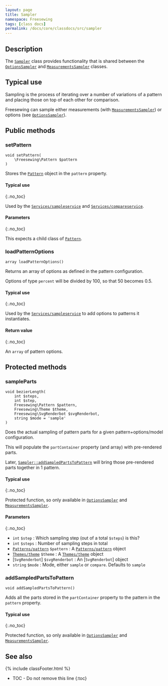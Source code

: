 ```yaml
---
layout: page
title: Sampler
namespace: Freesewing
tags: [class docs]
permalink: /docs/core/classdocs/src/sampler
---
```

## Description 

The [`Sampler`](sampler) class provides functionality that is shared between the
[`OptionsSampler`](optionssampler) and [`MeasurementsSampler`](measurementssampler)
classes.

## Typical use

Sampling is the process of iterating over a number of variations of a pattern
and placing those on top of each other for comparison.

Freesewing can sample either measurements (with [`MeasurementsSampler`](measurementssampler))
or options (see [`OptionsSampler`](optionssampler)).

## Public methods

### setPattern

```php?start_inline=1
void setPattern( 
    \Freesewing\Pattern $pattern 
)
```
Stores the [`Pattern`](../patterns/core/pattern) object in the `pattern` property.

#### Typical use
{:.no_toc}

Used by the [`Services/sampleservice`](../services/sampleservice) and 
[`Services/compareservice`](../services/compareservice).

#### Parameters
{:.no_toc}

This expects a child class of [`Pattern`](../patterns/core/pattern).

### loadPatternOptions

```php?start_inline=1
array loadPatternOptions()
```
Returns an array of options as defined in the pattern configuration.

Options of type `percent` will be divided by 100, so that 50 becomes 0.5.

#### Typical use
{:.no_toc}

Used by the [`Services/sampleservice`](../services/sampleservice) to add options
to patterns it instantiates.

#### Return value
{:.no_toc}

An `array` of pattern options.

## Protected methods

### sampleParts

```php?start_inline=1
void bezierLength( 
    int $steps, 
    int $step, 
    Freesewing\Pattern $pattern, 
    Freesewing\Theme $theme, 
    Freesewing\SvgRenderbot $svgRenderbot, 
    string $mode = 'sample' 
)
```

Does the actual sampling of pattern parts for a given pattern+options/model configuration.

This will populate the `partContainer` property (and array) with pre-rendered parts.

Later, [`Sampler::addSampledPartsToPattern`](sampler#addsampledpartstopattern) will
bring those pre-rendered parts together in 1 pattern.

#### Typical use
{:.no_toc}

Protected function, so only available in [`OptionsSampler`](optionssampler) and
[`MeasurementsSampler`](measurementssampler).

#### Parameters
{:.no_toc}

- `int` `$step` : Which sampling step (out of a total `$steps`) is this?
- `int` `$steps` : Number of sampling steps in total
- [`Patterns/pattern`](../patterns/core/pattern) `$pattern` : A [`Patterns/pattern`](../patterns/core/pattern) object
- [`Themes/theme`](../themes/core/theme) `$theme` : A [`Themes/theme`](../themes/core/theme) object
- [`SvgRenderbot`] `$svgRenderbot` : An [`SvgRenderbot`] object
- `string` `$mode` : Mode, either `sample` or `compare`. Defaults to `sample`

### addSampledPartsToPattern

```php?start_inline=1
void addSampledPartsToPattern() 
```

Adds all the parts stored in the `partContainer` property to the pattern in the
`pattern` property.

#### Typical use
{:.no_toc}

Protected function, so only available in [`OptionsSampler`](optionssampler) and
[`MeasurementsSampler`](measurementssampler).

## See also
{% include classFooter.html %}
* TOC - Do not remove this line
{:toc}

